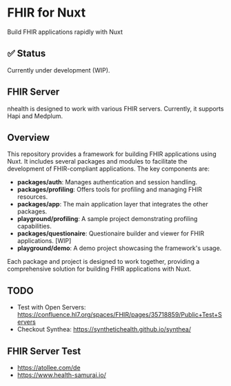 # FHIR for Nuxt
Build FHIR applications rapidly with Nuxt

## ✅ Status

Currently under development (WIP).

## FHIR Server

nhealth is designed to work with various FHIR servers. Currently, it supports Hapi and Medplum.

## Overview

This repository provides a framework for building FHIR applications using Nuxt. It includes several packages and modules to facilitate the development of FHIR-compliant applications. The key components are:

- **packages/auth**: Manages authentication and session handling.
- **packages/profiling**: Offers tools for profiling and managing FHIR resources.
- **packages/app**: The main application layer that integrates the other packages.
- **playground/profiling**: A sample project demonstrating profiling capabilities.
- **packages/questionaire**: Questionaire builder and viewer for FHIR applications. [WIP]
- **playground/demo**: A demo project showcasing the framework's usage.

Each package and project is designed to work together, providing a comprehensive solution for building FHIR applications with Nuxt.

## TODO
- Test with Open Servers: https://confluence.hl7.org/spaces/FHIR/pages/35718859/Public+Test+Servers
- Checkout Synthea: https://synthetichealth.github.io/synthea/

## FHIR Server Test
- https://atollee.com/de
- https://www.health-samurai.io/
